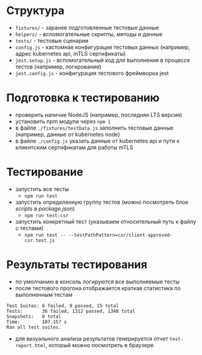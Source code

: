 # Структура

- `fixtures/` - заранее подготовленные тестовые данные
- `helpers/` - вспомогательные скрипты, методы и данные
- `tests/` - тестовые сценарии
- `config.js` - кастомная конфигурация тестовых данных (например, адрес kubernetes api, mTLS сертификаты)
- `jest.setup.js` - вспомогательный код для выполнения в процессе тестов (например, логирование)
- `jest.config.js` - конфигурация тестового фреймворка jest

# Подготовка к тестированию

- проверить наличие NodeJS (например, последняя LTS версия)
- установить npm модули через `npm i` 
- в файле `./fixtures/testData.js` заполнить тестовые данные (например, данные от kubernetes node)
- в файле `./config.js` указать данные от kubernetes api и пути к клиентским сертификатам для работы mTLS

# Тестирование

- запустить все тесты
  - `npm run test`
- запустить определенную группу тестов (можно посмотреть блок *scripts* в *package.json*)
  - `npm run test:csr`
- запустить конкретный тест (указываем относительный путь к файлу с тестами)
  - `npm run test -- --testPathPattern=csr/client-approved-csr.test.js`

# Результаты тестирования

- по умолчанию в консоль логируются все выполняемые тесты
- после тестового прогона отображается краткая статистика по выполненным тестам
```
Test Suites: 6 failed, 9 passed, 15 total
Tests:       36 failed, 1312 passed, 1348 total
Snapshots:   0 total
Time:        107.157 s
Ran all test suites.
```
- для визуального анализа результатов генерируется отчет `test-report.html`, который можно посмотреть в браузере